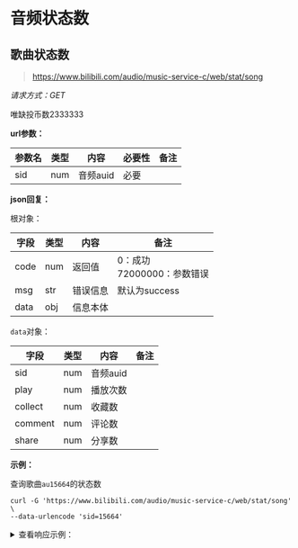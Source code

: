 # 音频状态数

## 歌曲状态数

>https://www.bilibili.com/audio/music-service-c/web/stat/song

*请求方式：GET*

唯缺投币数2333333

**url参数：**

| 参数名 | 类型 | 内容     | 必要性 | 备注 |
| ------ | ---- | -------- | ------ | ---- |
| sid    | num  | 音频auid | 必要   |      |

**json回复：**

根对象：

| 字段 | 类型 | 内容     | 备注                            |
| ---- | ---- | -------- | ------------------------------- |
| code | num  | 返回值   | 0：成功<br />72000000：参数错误 |
| msg  | str  | 错误信息 | 默认为success                   |
| data | obj  | 信息本体 |                                 |

`data`对象：

| 字段    | 类型 | 内容     | 备注 |
| ------- | ---- | -------- | ---- |
| sid     | num  | 音频auid |      |
| play    | num  | 播放次数 |      |
| collect | num  | 收藏数   |      |
| comment | num  | 评论数   |      |
| share   | num  | 分享数   |      |

**示例：**

查询歌曲`au15664`的状态数

```shell
curl -G 'https://www.bilibili.com/audio/music-service-c/web/stat/song' \
--data-urlencode 'sid=15664'
```

<details>
<summary>查看响应示例：</summary>

```json
{
    "code": 0,
    "msg": "success",
    "data": {
        "sid": 15664,
        "play": 1377390,
        "collect": 44340,
        "comment": 2756,
        "share": 4114
    }
}
```

</details>
